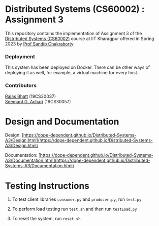 # Distributed Systems (CS60002) : Assignment 3

This repository contains the implementation of Assignment 3 of the [Distributed Systems (CS60002)](http://cse.iitkgp.ac.in/~sandipc/courses/cs60002/cs60002.html) course at IIT Kharagpur offered in Spring 2023 by [Prof Sandip Chakraborty](http://cse.iitkgp.ac.in/~sandipc/)

### Deployment
This system has been deployed on Docker. There can be other ways of deploying it as well, for example, a virtual machine for every host. 

### Contributors
[Rajas Bhatt](https://github.com/dope-dependent) (19CS30037)   
[Seemant G. Achari](https://github.com/pasthorizon) (19CS30057)

# Design and Documentation
Design: [https://dope-dependent.github.io/Distributed-Systems-A3/Design.html](https://dope-dependent.github.io/Distributed-Systems-A3/Design.html)


Documentation: [https://dope-dependent.github.io/Distributed-Systems-A3/Documentation.html](https://dope-dependent.github.io/Distributed-Systems-A3/Documentation.html)

# Testing Instructions
1. To test client libraries `consumer.py` and `producer.py`, run `test.py`

2. To perform load testing run `test.sh` and then run `testLoad.py`

3. To reset the system, run `reset.sh`
